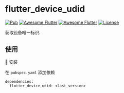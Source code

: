 # flutter_device_udid

[![Pub](https://img.shields.io/pub/v/flutter_device_udid.svg)](https://pub.dartlang.org/packages/flutter_device_udid)
[![Awesome Flutter](https://img.shields.io/badge/Awesome-Flutter-blue.svg?longCache=true&style=flat-square)]()
[![Awesome Flutter](https://img.shields.io/badge/Platform-Android_iOS-blue.svg?longCache=true&style=flat-square)]()
[![License](https://img.shields.io/badge/License-MIT-blue.svg)](/LICENSE)

获取设备唯一标识.

## 使用

🔩 安装

在 `pubspec.yaml` 添加依赖

```
dependencies:
  flutter_device_udid: <last_version>
```